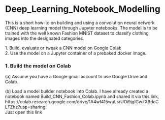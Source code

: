 # Deep_Learning_Notebook_Modelling
This is a short how-to on building and using a convolution neural network (CNN) deep learning model through Jupyter notebooks. The model is to be trained with the well known Fashion MNIST dataset to classify clothing images into the designated categories.
<p>
  1. Build, evaluate or tweak a CNN model on Google Colab <br>
  2. Use the model on a Jupyter container of a prebaked docker image.
 
### 1. Build the model on Colab
<p>
  (a) Assume you have a Google gmail account to use Google Drive and Colab. 
<p>
  (b) Load a model builder notebook into Colab. I have already created a notebook named Build_CNN_Fashion_Colab.ipynb and shared it via this link, https://colab.research.google.com/drive/1A4wf415wuLsrUOi9jgIGw7X9dcCLFZhz?usp=sharing. <br>
  Just open this link 
